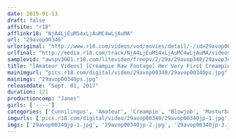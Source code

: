 ```yaml
---
date: 2019-01-13
draft: false
affsite: "r18"
afflinkr18: "NjA4LjEuMS4xLjAuMC4wLjAuMA"
url: "29avop00340"
urloriginal: "http://www.r18.com/videos/vod/movies/detail/-/id=29avop00340"
urlfinal: "http://media.r18.com/track/NjA4LjEuMS4xLjAuMC4wLjAuMA/videos/vod/movies/detail/-/id=29avop00340"
samplevid: "awspv3001.r18.com/litevideo/freepv/2/29a/29avop340/29avop340_dmb_w.mp4"
title: "[Amateur Videos] [Creampie Raw Footage] Her Very First Creampie Raw Footage She's Getting Cock In That Tight Pussy Of Hers We're Pumping Her Spasmic Pussy With Cocks Into Multiple Orgasms! 'It's Her Danger Day, But We're Flooding Her Pussy With Massive Squirts Of Semen Anyway!!'"
mainimgurl: "pics.r18.com/digital/video/29avop00340/29avop00340ps.jpg"
mainimgs: "29avop00340ps.jpg"
releasedate: "Sept. 01, 2017"
duration: 121
productioncomp: "Janes"
girls: ['----']
categories: ['Cunnilingus', 'Amateur', 'Creampie', 'Blowjob', 'Masturbation', 'Hi-Def', 'AV OPEN 2017 Amateur Category']
imgurls: ['pics.r18.com/digital/video/29avop00340/29avop00340jp-1.jpg', 'pics.r18.com/digital/video/29avop00340/29avop00340jp-2.jpg', 'pics.r18.com/digital/video/29avop00340/29avop00340jp-3.jpg', 'pics.r18.com/digital/video/29avop00340/29avop00340jp-4.jpg', 'pics.r18.com/digital/video/29avop00340/29avop00340jp-5.jpg', 'pics.r18.com/digital/video/29avop00340/29avop00340jp-6.jpg', 'pics.r18.com/digital/video/29avop00340/29avop00340jp-7.jpg', 'pics.r18.com/digital/video/29avop00340/29avop00340jp-8.jpg', 'pics.r18.com/digital/video/29avop00340/29avop00340jp-9.jpg', 'pics.r18.com/digital/video/29avop00340/29avop00340jp-10.jpg', 'pics.r18.com/digital/video/29avop00340/29avop00340jp-11.jpg', 'pics.r18.com/digital/video/29avop00340/29avop00340jp-12.jpg', 'pics.r18.com/digital/video/29avop00340/29avop00340jp-13.jpg', 'pics.r18.com/digital/video/29avop00340/29avop00340jp-14.jpg', 'pics.r18.com/digital/video/29avop00340/29avop00340jp-15.jpg', 'pics.r18.com/digital/video/29avop00340/29avop00340jp-16.jpg', 'pics.r18.com/digital/video/29avop00340/29avop00340jp-17.jpg', 'pics.r18.com/digital/video/29avop00340/29avop00340jp-18.jpg', 'pics.r18.com/digital/video/29avop00340/29avop00340jp-19.jpg', 'pics.r18.com/digital/video/29avop00340/29avop00340jp-20.jpg']
imgs: ['29avop00340jp-1.jpg', '29avop00340jp-2.jpg', '29avop00340jp-3.jpg', '29avop00340jp-4.jpg', '29avop00340jp-5.jpg', '29avop00340jp-6.jpg', '29avop00340jp-7.jpg', '29avop00340jp-8.jpg', '29avop00340jp-9.jpg', '29avop00340jp-10.jpg', '29avop00340jp-11.jpg', '29avop00340jp-12.jpg', '29avop00340jp-13.jpg', '29avop00340jp-14.jpg', '29avop00340jp-15.jpg', '29avop00340jp-16.jpg', '29avop00340jp-17.jpg', '29avop00340jp-18.jpg', '29avop00340jp-19.jpg', '29avop00340jp-20.jpg']
---
```

